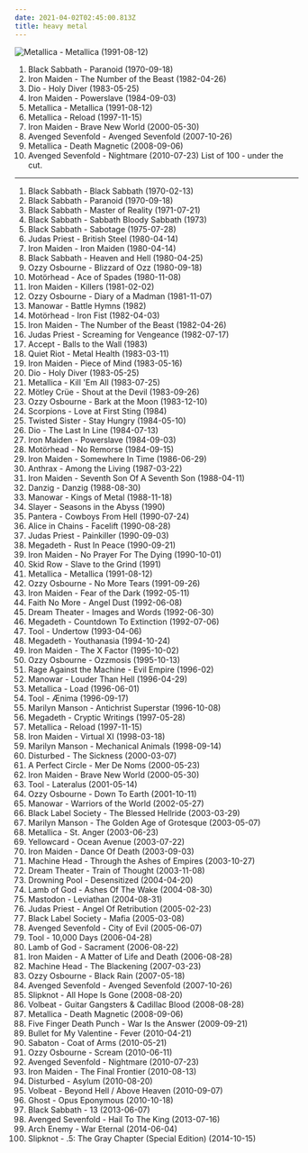```yaml
---
date: 2021-04-02T02:45:00.813Z
title: heavy metal
---
```

![Metallica - Metallica (1991-08-12)](http://coverartarchive.org/release/6e729716-c0eb-3f50-a740-96ac173be50d/15178306391-500.jpg "Metallica - Metallica (1991-08-12)")
1. <span title="#heavy_metal">Black Sabbath - Paranoid (1970-09-18)</span>
2. <span title="#heavy_metal">Iron Maiden - The Number of the Beast (1982-04-26)</span>
3. <span title="#heavy_metal">Dio - Holy Diver (1983-05-25)</span>
4. <span title="#heavy_metal">Iron Maiden - Powerslave (1984-09-03)</span>
5. <span title="#heavy_metal #metal">Metallica - Metallica (1991-08-12)</span>
6. <span title="#hard_rock #heavy_metal #metal">Metallica - Reload (1997-11-15)</span>
7. <span title="#heavy_metal">Iron Maiden - Brave New World (2000-05-30)</span>
8. <span title="#hard_rock">Avenged Sevenfold - Avenged Sevenfold (2007-10-26)</span>
9. <span title="#thrash_metal">Metallica - Death Magnetic (2008-09-06)</span>
10. <span title="#hard_rock #2010 #heavy_metal">Avenged Sevenfold - Nightmare (2010-07-23)</span>
List of 100 - under the cut.
<!-- more -->
-----
1. <span title="#heavy_metal">Black Sabbath - Black Sabbath (1970-02-13)</span>
2. <span title="#heavy_metal">Black Sabbath - Paranoid (1970-09-18)</span>
3. <span title="#heavy_metal">Black Sabbath - Master of Reality (1971-07-21)</span>
4. <span title="#heavy_metal">Black Sabbath - Sabbath Bloody Sabbath (1973)</span>
5. <span title="#heavy_metal">Black Sabbath - Sabotage (1975-07-28)</span>
6. <span title="#heavy_metal">Judas Priest - British Steel (1980-04-14)</span>
7. <span title="#heavy_metal">Iron Maiden - Iron Maiden (1980-04-14)</span>
8. <span title="#heavy_metal">Black Sabbath - Heaven and Hell (1980-04-25)</span>
9. <span title="#heavy_metal">Ozzy Osbourne - Blizzard of Ozz (1980-09-18)</span>
10. <span title="#heavy_metal #hard_rock">Motörhead - Ace of Spades (1980-11-08)</span>
11. <span title="#heavy_metal">Iron Maiden - Killers (1981-02-02)</span>
12. <span title="#heavy_metal">Ozzy Osbourne - Diary of a Madman (1981-11-07)</span>
13. <span title="#heavy_metal">Manowar - Battle Hymns (1982)</span>
14. <span title="#heavy_metal">Motörhead - Iron Fist (1982-04-03)</span>
15. <span title="#heavy_metal">Iron Maiden - The Number of the Beast (1982-04-26)</span>
16. <span title="#heavy_metal">Judas Priest - Screaming for Vengeance (1982-07-17)</span>
17. <span title="#heavy_metal">Accept - Balls to the Wall (1983)</span>
18. <span title="#heavy_metal">Quiet Riot - Metal Health (1983-03-11)</span>
19. <span title="#heavy_metal">Iron Maiden - Piece of Mind (1983-05-16)</span>
20. <span title="#heavy_metal">Dio - Holy Diver (1983-05-25)</span>
21. <span title="#thrash_metal">Metallica - Kill 'Em All (1983-07-25)</span>
22. <span title="#hard_rock #glam_metal #heavy_metal">Mötley Crüe - Shout at the Devil (1983-09-26)</span>
23. <span title="#heavy_metal">Ozzy Osbourne - Bark at the Moon (1983-12-10)</span>
24. <span title="#hard_rock">Scorpions - Love at First Sting (1984)</span>
25. <span title="#heavy_metal #hard_rock">Twisted Sister - Stay Hungry (1984-05-10)</span>
26. <span title="#heavy_metal">Dio - The Last In Line (1984-07-13)</span>
27. <span title="#heavy_metal">Iron Maiden - Powerslave (1984-09-03)</span>
28. <span title="#heavy_metal">Motörhead - No Remorse (1984-09-15)</span>
29. <span title="#heavy_metal">Iron Maiden - Somewhere In Time (1986-06-29)</span>
30. <span title="#thrash_metal">Anthrax - Among the Living (1987-03-22)</span>
31. <span title="#heavy_metal">Iron Maiden - Seventh Son Of A Seventh Son (1988-04-11)</span>
32. <span title="#heavy_metal #hard_rock">Danzig - Danzig (1988-08-30)</span>
33. <span title="#heavy_metal">Manowar - Kings of Metal (1988-11-18)</span>
34. <span title="#thrash_metal">Slayer - Seasons in the Abyss (1990)</span>
35. <span title="#thrash_metal #groove_metal">Pantera - Cowboys From Hell (1990-07-24)</span>
36. <span title="#grunge">Alice in Chains - Facelift (1990-08-28)</span>
37. <span title="#heavy_metal">Judas Priest - Painkiller (1990-09-03)</span>
38. <span title="#thrash_metal">Megadeth - Rust In Peace (1990-09-21)</span>
39. <span title="#heavy_metal">Iron Maiden - No Prayer For The Dying (1990-10-01)</span>
40. <span title="#heavy_metal #hard_rock">Skid Row - Slave to the Grind (1991)</span>
41. <span title="#heavy_metal #metal">Metallica - Metallica (1991-08-12)</span>
42. <span title="#heavy_metal">Ozzy Osbourne - No More Tears (1991-09-26)</span>
43. <span title="#heavy_metal">Iron Maiden - Fear of the Dark (1992-05-11)</span>
44. <span title="#alternative_rock #rock #alternative_metal #1992 #alternative">Faith No More - Angel Dust (1992-06-08)</span>
45. <span title="#progressive_metal">Dream Theater - Images and Words (1992-06-30)</span>
46. <span title="#thrash_metal #heavy_metal">Megadeth - Countdown To Extinction (1992-07-06)</span>
47. <span title="#progressive_metal #alternative_metal">Tool - Undertow (1993-04-06)</span>
48. <span title="#heavy_metal #thrash_metal">Megadeth - Youthanasia (1994-10-24)</span>
49. <span title="#heavy_metal">Iron Maiden - The X Factor (1995-10-02)</span>
50. <span title="#heavy_metal">Ozzy Osbourne - Ozzmosis (1995-10-13)</span>
51. <span title="#rock #alternative #90_s #1996 #alternative_rock #hard_rock">Rage Against the Machine - Evil Empire (1996-02)</span>
52. <span title="#heavy_metal">Manowar - Louder Than Hell (1996-04-29)</span>
53. <span title="#hard_rock #heavy_metal">Metallica - Load (1996-06-01)</span>
54. <span title="#progressive_metal #progressive_rock #metal">Tool - Ænima (1996-09-17)</span>
55. <span title="#industrial_metal #industrial #metal">Marilyn Manson - Antichrist Superstar (1996-10-08)</span>
56. <span title="#heavy_metal #thrash_metal">Megadeth - Cryptic Writings (1997-05-28)</span>
57. <span title="#hard_rock #heavy_metal #metal">Metallica - Reload (1997-11-15)</span>
58. <span title="#heavy_metal">Iron Maiden - Virtual XI (1998-03-18)</span>
59. <span title="#industrial_rock #industrial_metal #industrial #glam_rock #metal">Marilyn Manson - Mechanical Animals (1998-09-14)</span>
60. <span title="#metal #nu_metal #alternative_metal #disturbed">Disturbed - The Sickness (2000-03-07)</span>
61. <span title="#alternative_rock #rock #progressive_rock">A Perfect Circle - Mer De Noms (2000-05-23)</span>
62. <span title="#heavy_metal">Iron Maiden - Brave New World (2000-05-30)</span>
63. <span title="#progressive_metal #progressive_rock">Tool - Lateralus (2001-05-14)</span>
64. <span title="#heavy_metal">Ozzy Osbourne - Down To Earth (2001-10-11)</span>
65. <span title="#heavy_metal">Manowar - Warriors of the World (2002-05-27)</span>
66. <span title="#heavy_metal">Black Label Society - The Blessed Hellride (2003-03-29)</span>
67. <span title="#industrial_metal #industrial">Marilyn Manson - The Golden Age of Grotesque (2003-05-07)</span>
68. <span title="#heavy_metal #metal #thrash_metal">Metallica - St. Anger (2003-06-23)</span>
69. <span title="#rock #pop_punk #yellowcard #punk">Yellowcard - Ocean Avenue (2003-07-22)</span>
70. <span title="#heavy_metal">Iron Maiden - Dance Of Death (2003-09-03)</span>
71. <span title="#thrash_metal #groove_metal">Machine Head - Through the Ashes of Empires (2003-10-27)</span>
72. <span title="#progressive_metal">Dream Theater - Train of Thought (2003-11-08)</span>
73. <span title="#metal #alternative_metal #heavy_metal #hard_rock #nu_metal">Drowning Pool - Desensitized (2004-04-20)</span>
74. <span title="#metalcore #groove_metal #metal #thrash_metal #2004 #death_metal">Lamb of God - Ashes Of The Wake (2004-08-30)</span>
75. <span title="#whalecore #progressive_metal #sludge_metal">Mastodon - Leviathan (2004-08-31)</span>
76. <span title="#heavy_metal">Judas Priest - Angel Of Retribution (2005-02-23)</span>
77. <span title="#heavy_metal">Black Label Society - Mafia (2005-03-08)</span>
78. <span title="#metal #hard_rock">Avenged Sevenfold - City of Evil (2005-06-07)</span>
79. <span title="#progressive_metal #progressive_rock">Tool - 10,000 Days (2006-04-28)</span>
80. <span title="#metalcore #groove_metal #thrash_metal #metal #death_metal">Lamb of God - Sacrament (2006-08-22)</span>
81. <span title="#heavy_metal">Iron Maiden - A Matter of Life and Death (2006-08-28)</span>
82. <span title="#thrash_metal #groove_metal">Machine Head - The Blackening (2007-03-23)</span>
83. <span title="#heavy_metal">Ozzy Osbourne - Black Rain (2007-05-18)</span>
84. <span title="#hard_rock">Avenged Sevenfold - Avenged Sevenfold (2007-10-26)</span>
85. <span title="#metal #alternative_metal #nu_metal">Slipknot - All Hope Is Gone (2008-08-20)</span>
86. <span title="#heavy_metal #rockabilly">Volbeat - Guitar Gangsters & Cadillac Blood (2008-08-28)</span>
87. <span title="#thrash_metal">Metallica - Death Magnetic (2008-09-06)</span>
88. <span title="#groove_metal #alternative_metal #2009">Five Finger Death Punch - War Is the Answer (2009-09-21)</span>
89. <span title="#2010 #metalcore #heavy_metal">Bullet for My Valentine - Fever (2010-04-21)</span>
90. <span title="#power_metal">Sabaton - Coat of Arms (2010-05-21)</span>
91. <span title="#heavy_metal">Ozzy Osbourne - Scream (2010-06-11)</span>
92. <span title="#hard_rock #2010 #heavy_metal">Avenged Sevenfold - Nightmare (2010-07-23)</span>
93. <span title="#heavy_metal">Iron Maiden - The Final Frontier (2010-08-13)</span>
94. <span title="#alternative_metal">Disturbed - Asylum (2010-08-20)</span>
95. <span title="#heavy_metal">Volbeat - Beyond Hell / Above Heaven (2010-09-07)</span>
96. <span title="#heavy_metal #2010">Ghost - Opus Eponymous (2010-10-18)</span>
97. <span title="#heavy_metal">Black Sabbath - 13 (2013-06-07)</span>
98. <span title="#heavy_metal #2013">Avenged Sevenfold - Hail To The King (2013-07-16)</span>
99. <span title="#melodic_death_metal #2014">Arch Enemy - War Eternal (2014-06-04)</span>
100. <span title="#heavy_metal #alternative_metal #nu_metal">Slipknot - .5: The Gray Chapter (Special Edition) (2014-10-15)</span>
